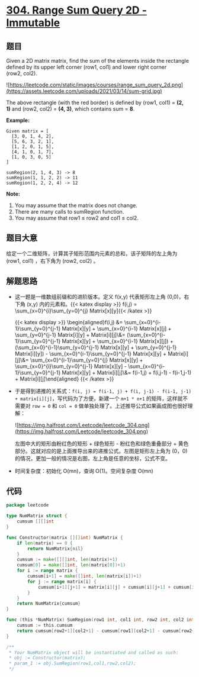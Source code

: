 # [304. Range Sum Query 2D - Immutable](https://leetcode.com/problems/range-sum-query-2d-immutable/)


## 题目

Given a 2D matrix matrix, find the sum of the elements inside the rectangle defined by its upper left corner (row1, col1) and lower right corner (row2, col2).

![https://leetcode.com/static/images/courses/range_sum_query_2d.png](https://assets.leetcode.com/uploads/2021/03/14/sum-grid.jpg)

The above rectangle (with the red border) is defined by (row1, col1) = **(2, 1)** and (row2, col2) = **(4, 3)**, which contains sum = **8**.

**Example:**

```
Given matrix = [
  [3, 0, 1, 4, 2],
  [5, 6, 3, 2, 1],
  [1, 2, 0, 1, 5],
  [4, 1, 0, 1, 7],
  [1, 0, 3, 0, 5]
]

sumRegion(2, 1, 4, 3) -> 8
sumRegion(1, 1, 2, 2) -> 11
sumRegion(1, 2, 2, 4) -> 12

```

**Note:**

1. You may assume that the matrix does not change.
2. There are many calls to sumRegion function.
3. You may assume that row1 ≤ row2 and col1 ≤ col2.

## 题目大意

给定一个二维矩阵，计算其子矩形范围内元素的总和，该子矩阵的左上角为 (row1, col1) ，右下角为 (row2, col2) 。

## 解题思路

- 这一题是一维数组前缀和的进阶版本。定义 f(x,y) 代表矩形左上角 (0,0)，右下角 (x,y) 内的元素和。{{< katex display >}} f(i,j) = \sum_{x=0}^{i}\sum_{y=0}^{j} Matrix[x][y]{{< /katex >}}

    {{< katex display >}}
    \begin{aligned}f(i,j) &= \sum_{x=0}^{i-1}\sum_{y=0}^{j-1} Matrix[x][y] + \sum_{x=0}^{i-1} Matrix[x][j] + \sum_{y=0}^{j-1} Matrix[i][y] + Matrix[i][j]\\&= (\sum_{x=0}^{i-1}\sum_{y=0}^{j-1} Matrix[x][y] + \sum_{x=0}^{i-1} Matrix[x][j]) + (\sum_{x=0}^{i-1}\sum_{y=0}^{j-1} Matrix[x][y] + \sum_{y=0}^{j-1} Matrix[i][y]) - \sum_{x=0}^{i-1}\sum_{y=0}^{j-1} Matrix[x][y] + Matrix[i][j]\\&= \sum_{x=0}^{i-1}\sum_{y=0}^{j} Matrix[x][y] + \sum_{x=0}^{i}\sum_{y=0}^{j-1} Matrix[x][y] - \sum_{x=0}^{i-1}\sum_{y=0}^{j-1} Matrix[x][y] + Matrix[i][j]\\&= f(i-1,j) + f(i,j-1) - f(i-1,j-1) + Matrix[i][j]\end{aligned}
    {{< /katex >}}

- 于是得到递推的关系式：`f(i, j) = f(i-1, j) + f(i, j-1) - f(i-1, j-1) + matrix[i][j]`，写代码为了方便，新建一个 `m+1 * n+1` 的矩阵，这样就不需要对 `row = 0` 和 `col = 0` 做单独处理了。上述推导公式如果画成图也很好理解：

    ![https://img.halfrost.com/Leetcode/leetcode_304.png](https://img.halfrost.com/Leetcode/leetcode_304.png)

    左图中大的矩形由粉红色的矩形 + 绿色矩形 - 粉红色和绿色重叠部分 + 黄色部分。这就对应的是上面推导出来的递推公式。左图是矩形左上角为 (0，0) 的情况，更加一般的情况是右图，左上角是任意的坐标，公式不变。

- 时间复杂度：初始化 O(mn)，查询 O(1)。空间复杂度 O(mn)

## 代码

```go
package leetcode

type NumMatrix struct {
    cumsum [][]int
}

func Constructor(matrix [][]int) NumMatrix {
    if len(matrix) == 0 {
        return NumMatrix{nil}
    }
    cumsum := make([][]int, len(matrix)+1)
    cumsum[0] = make([]int, len(matrix[0])+1)
    for i := range matrix {
        cumsum[i+1] = make([]int, len(matrix[i])+1)
        for j := range matrix[i] {
            cumsum[i+1][j+1] = matrix[i][j] + cumsum[i][j+1] + cumsum[i+1][j] - cumsum[i][j]
        }
    }
    return NumMatrix{cumsum}
}

func (this *NumMatrix) SumRegion(row1 int, col1 int, row2 int, col2 int) int {
    cumsum := this.cumsum
    return cumsum[row2+1][col2+1] - cumsum[row1][col2+1] - cumsum[row2+1][col1] + cumsum[row1][col1]
}

/**
 * Your NumMatrix object will be instantiated and called as such:
 * obj := Constructor(matrix);
 * param_1 := obj.SumRegion(row1,col1,row2,col2);
 */
```